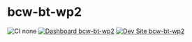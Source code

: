 # bcw-bt-wp2

![CI none](https://img.shields.io/badge/ci-none-orange.svg)
[![Dashboard bcw-bt-wp2](https://img.shields.io/badge/dashboard-bcw_bt_wp2-yellow.svg)](https://dashboard.pantheon.io/sites/5141691a-99b3-4c39-97f4-8473a9f0d299#dev/code)
[![Dev Site bcw-bt-wp2](https://img.shields.io/badge/site-bcw_bt_wp2-blue.svg)](http://dev-bcw-bt-wp2.pantheonsite.io/)